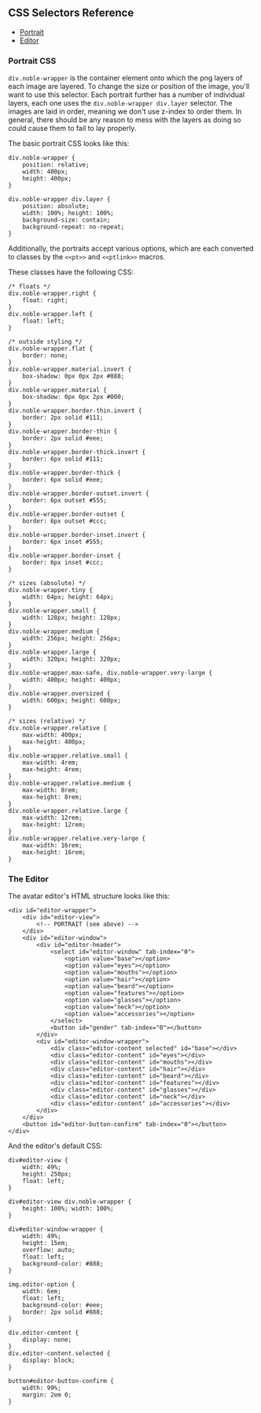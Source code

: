 ## CSS Selectors Reference

* [Portrait](#portrait-css)
* [Editor](#the-editor)

### Portrait CSS

`div.noble-wrapper` is the container element onto which the png layers of each image are layered.  To change the size or position of the image, you'll want to use this selector.  Each portrait further has a number of individual layers, each one uses the `div.noble-wrapper div.layer` selector.  The images are laid in order, meaning we don't use z-index to order them.  In general, there should be any reason to mess with the layers as doing so could cause them to fail to lay properly.

The basic portrait CSS looks like this:
```
div.noble-wrapper {
    position: relative;
    width: 400px;
    height: 400px;
}

div.noble-wrapper div.layer {
    position: absolute;
    width: 100%; height: 100%;
    background-size: contain;
    background-repeat: no-repeat;
}
```

Additionally, the portraits accept various options, which are each converted to classes by the `<<pt>>` and `<<ptlink>>` macros.

These classes have the following CSS:
```
/* floats */
div.noble-wrapper.right {
    float: right;
}
div.noble-wrapper.left {
    float: left;
}

/* outside styling */
div.noble-wrapper.flat {
    border: none;
}
div.noble-wrapper.material.invert {
    box-shadow: 0px 0px 2px #888;
}
div.noble-wrapper.material {
    box-shadow: 0px 0px 2px #000;
}
div.noble-wrapper.border-thin.invert {
    border: 2px solid #111;
}
div.noble-wrapper.border-thin {
    border: 2px solid #eee;
}
div.noble-wrapper.border-thick.invert {
    border: 6px solid #111;
}
div.noble-wrapper.border-thick {
    border: 6px solid #eee;
}
div.noble-wrapper.border-outset.invert {
    border: 6px outset #555;
}
div.noble-wrapper.border-outset {
    border: 6px outset #ccc;
}
div.noble-wrapper.border-inset.invert {
    border: 6px inset #555;
}
div.noble-wrapper.border-inset {
    border: 6px inset #ccc;
}

/* sizes (absolute) */
div.noble-wrapper.tiny {
    width: 64px; height: 64px;
}
div.noble-wrapper.small {
    width: 128px; height: 128px;
}
div.noble-wrapper.medium {
    width: 256px; height: 256px;
}
div.noble-wrapper.large {
    width: 320px; height: 320px;
}
div.noble-wrapper.max-safe, div.noble-wrapper.very-large {
    width: 400px; height: 400px;
}
div.noble-wrapper.oversized {
    width: 600px; height: 600px;
}

/* sizes (relative) */
div.noble-wrapper.relative {
    max-width: 400px; 
    max-height: 400px;
}
div.noble-wrapper.relative.small {
    max-width: 4rem; 
    max-height: 4rem;
}
div.noble-wrapper.relative.medium {
    max-width: 8rem; 
    max-height: 8rem;
}
div.noble-wrapper.relative.large {
    max-width: 12rem; 
    max-height: 12rem;
}
div.noble-wrapper.relative.very-large {
    max-width: 16rem; 
    max-height: 16rem;
}
```

### The Editor

The avatar editor's HTML structure looks like this:
```
<div id="editor-wrapper">
    <div id="editor-view">
        <!-- PORTRAIT (see above) -->
    </div>
    <div id="editor-window">
        <div id="editor-header">
            <select id="editor-window" tab-index="0">
                <option value="base"></option>
                <option value="eyes"></option>
                <option value="mouths"></option>
                <option value="hair"></option>
                <option value="beard"></option>
                <option value="features"></option> 
                <option value="glasses"></option>
                <option value="neck"></option>
                <option value="accessories"></option>
            </select>
            <button id="gender" tab-index="0"></button>
        </div>
        <div id="editor-window-wrapper">
            <div class="editor-content selected" id="base"></div>
            <div class="editor-content" id="eyes"></div>
            <div class="editor-content" id="mouths"></div>
            <div class="editor-content" id="hair"></div>
            <div class="editor-content" id="beard"></div>
            <div class="editor-content" id="features"></div>
            <div class="editor-content" id="glasses"></div>
            <div class="editor-content" id="neck"></div>
            <div class="editor-content" id="accessories"></div>
        </div>
    </div>
    <button id="editor-button-confirm" tab-index="0"></button>
</div>
```

And the editor's default CSS:

```
div#editor-view {
    width: 49%;
    height: 250px;
    float: left;
}

div#editor-view div.noble-wrapper {
    height: 100%; width: 100%;
}

div#editor-window-wrapper {
    width: 49%;
    height: 15em;
    overflow: auto;
    float: left;
    background-color: #888;
}

img.editor-option {
    width: 6em;
    float: left;
    background-color: #eee;
    border: 2px solid #888;
}

div.editor-content {
    display: none;
}
div.editor-content.selected {
    display: block;
}

button#editor-button-confirm {
    width: 99%;
    margin: 2em 0;
}
```